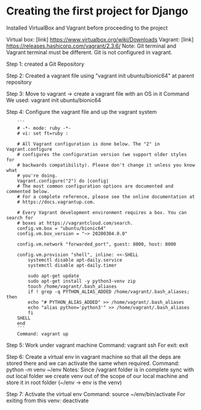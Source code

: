 # Creating the first project for Django

Installed VirtualBox and Vagrant before proceeding to the project

Virtual box: [link] https://www.virtualbox.org/wiki/Downloads
Vagrant: [link] https://releases.hashicorp.com/vagrant/2.3.6/ 
Note: Git terminal and Vagrant terminal must be different. Git is not configured in vagrant.

Step 1: created a Git Repository

Step 2: Created a vagrant file using "vagrant init ubuntu/bionic64" at parent repository

Step 3: Move to vagrant -> create a vagrant file with an OS in it
        Command We used: vagrant init ubuntu/bionic64

Step 4: Configure the vagrant file and up the vagrant system

        ```
        # -*- mode: ruby -*-
        # vi: set ft=ruby :

        # All Vagrant configuration is done below. The "2" in Vagrant.configure
        # configures the configuration version (we support older styles for
        # backwards compatibility). Please don't change it unless you know what
        # you're doing.
        Vagrant.configure("2") do |config|
        # The most common configuration options are documented and commented below.
        # For a complete reference, please see the online documentation at
        # https://docs.vagrantup.com.
        
        # Every Vagrant development environment requires a box. You can search for
        # boxes at https://vagrantcloud.com/search.
        config.vm.box = "ubuntu/bionic64"
        config.vm.box_version = "~> 20200304.0.0"
        
        config.vm.network "forwarded_port", guest: 8000, host: 8000
        
        config.vm.provision "shell", inline: <<-SHELL
            systemctl disable apt-daily.service
            systemctl disable apt-daily.timer
        
            sudo apt-get update
            sudo apt-get install -y python3-venv zip
            touch /home/vagrant/.bash_aliases
            if ! grep -q PYTHON_ALIAS_ADDED /home/vagrant/.bash_aliases; then
            echo "# PYTHON_ALIAS_ADDED" >> /home/vagrant/.bash_aliases
            echo "alias python='python3'" >> /home/vagrant/.bash_aliases
            fi
        SHELL
        end
        ```
        Command: vagrant up


Step 5: Work under vagrant machine
        Command: vagrant ssh
        For exit: exit

Step 6: Create a virtual env in vagrant machine so that all the deps are stored there and we can activate the same when required.
        Command: python -m venv ~/env
        Notes: Since /vagrant folder is in complete sync with out local folder we create venv out of the scope of our local machine and store it in root folder (~/env -> env is the venv)

Step 7: Activate the virtual env
        Command: source ~/env/bin/activate
        For exiting from this venv: deactivate

